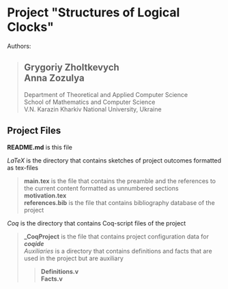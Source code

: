 <script
  src="https://cdn.mathjax.org/mathjax/latest/MathJax.js?config=TeX-AMS-MML_HTMLorMML"
  type="text/javascript">
</script>

# Project "Structures of Logical Clocks"

Authors:
> Grygoriy Zholtkevych </br>
> Anna Zozulya </br>
> ---
> Department of Theoretical and Applied Computer Science </br>
> School of Mathematics and Computer Science </br>
> V.N. Karazin Kharkiv National University, Ukraine

## Project Files

**README.md**  is this file

*LaTeX* is the directory that contains sketches of project outcomes formatted as tex-files </br>
> **main.tex** is the file that contains the preamble and the references to the current content formatted as unnumbered sections </br>
> **motivation.tex** </br>
> **references.bib** is the file that contains bibliography database of the project

*Coq* is the directory that contains Coq-script files of the project </br>
> **_CoqProject** is the file that contains project configuration data for ***coqide*** </br>
> *Auxiliaries* is a directory that contains definitions and facts that are used in the project but are auxiliary
> > **Definitions.v** </br>
> > **Facts.v**
